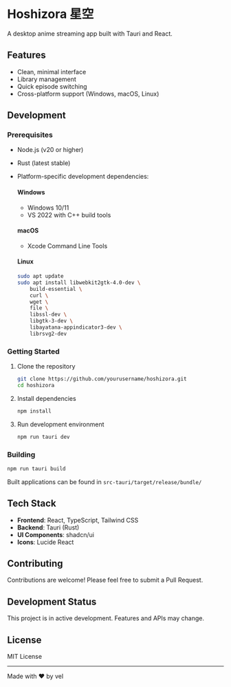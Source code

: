 # Hoshizora 星空

A desktop anime streaming app built with Tauri and React.

## Features

- Clean, minimal interface
- Library management
- Quick episode switching
- Cross-platform support (Windows, macOS, Linux)

## Development

### Prerequisites

- Node.js (v20 or higher)
- Rust (latest stable)
- Platform-specific development dependencies:
  
  #### Windows
  - Windows 10/11
  - VS 2022 with C++ build tools
  
  #### macOS
  - Xcode Command Line Tools
  
  #### Linux
  ```bash
  sudo apt update
  sudo apt install libwebkit2gtk-4.0-dev \
      build-essential \
      curl \
      wget \
      file \
      libssl-dev \
      libgtk-3-dev \
      libayatana-appindicator3-dev \
      librsvg2-dev
  ```

### Getting Started

1. Clone the repository
   ```bash
   git clone https://github.com/yourusername/hoshizora.git
   cd hoshizora
   ```

2. Install dependencies
   ```bash
   npm install
   ```

3. Run development environment
   ```bash
   npm run tauri dev
   ```

### Building

```bash
npm run tauri build
```

Built applications can be found in `src-tauri/target/release/bundle/`

## Tech Stack

- **Frontend**: React, TypeScript, Tailwind CSS
- **Backend**: Tauri (Rust)
- **UI Components**: shadcn/ui
- **Icons**: Lucide React

## Contributing

Contributions are welcome! Please feel free to submit a Pull Request.

## Development Status

This project is in active development. Features and APIs may change.

## License

MIT License

---

Made with ❤️ by vel